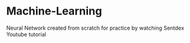 # Machine-Learning
Neural Network created from scratch for practice by watching Sentdex Youtube tutorial
